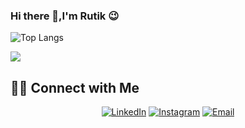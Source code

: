### Hi there 👋,I'm Rutik 😉

![Top Langs](https://github-readme-stats.vercel.app/api/top-langs/?username=rutikpatel&theme=tokyonight&layout=compact)

![](https://komarev.com/ghpvc/?username=rutikpatel)


<h2> 🤝🏻 Connect with Me </h2>

<p align="center">
<a href="https://www.linkedin.com/in/rutik-patel/"><img alt="LinkedIn" src="https://img.shields.io/badge/LinkedIn-Rutik%20Patel-blue?style=flat-square&logo=linkedin"></a>
<a href="https://www.instagram.com/rutikk.patel/"><img alt="Instagram" src="https://img.shields.io/badge/Instagram-rutikk.patel-blue?style=flat-square&logo=instagram"></a>
<a href="mailto:rutikpatel3660@gmail.com"><img alt="Email" src="https://img.shields.io/badge/Email-rutikpatel3669@gmail.com-blue?style=flat-square&logo=gmail"></a>
</p>
